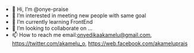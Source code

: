 - 👋 Hi, I’m @onye-praise
- 👀 I’m interested in meeting new people with same goal
- 🌱 I’m currently learning FrontEnd 
- 💞️ I’m looking to collaborate on ...
- 📫 How to reach me email:onyedikaakamelu@gmail.com, https://twitter.com/akamelu_o, https://web.facebook.com/akameluprais

<!---
onye-praise/onye-praise is a ✨ special ✨ repository because its `README.md` (this file) appears on your GitHub profile.
You can click the Preview link to take a look at your changes.
--->
